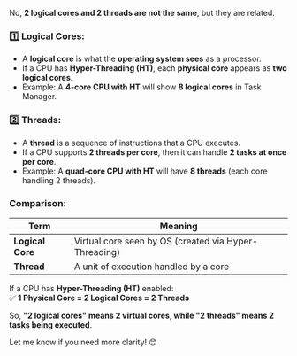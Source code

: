 No, **2 logical cores and 2 threads are not the same**, but they are related.

### **1️⃣ Logical Cores:**

- A **logical core** is what the **operating system sees** as a processor.
- If a CPU has **Hyper-Threading (HT)**, each **physical core** appears as **two logical cores**.
- Example: A **4-core CPU with HT** will show **8 logical cores** in Task Manager.

### **2️⃣ Threads:**

- A **thread** is a sequence of instructions that a CPU executes.
- If a CPU supports **2 threads per core**, then it can handle **2 tasks at once per core**.
- Example: A **quad-core CPU with HT** will have **8 threads** (each core handling 2 threads).

### **Comparison:**

| Term             | Meaning                                               |
| ---------------- | ----------------------------------------------------- |
| **Logical Core** | Virtual core seen by OS (created via Hyper-Threading) |
| **Thread**       | A unit of execution handled by a core                 |

If a CPU has **Hyper-Threading (HT)** enabled:  
✅ **1 Physical Core = 2 Logical Cores = 2 Threads**

So, **"2 logical cores" means 2 virtual cores, while "2 threads" means 2 tasks being executed**.

Let me know if you need more clarity! 😊
